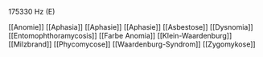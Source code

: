 175330 Hz (E)

[[Anomie]]
[[Aphasia]]
[[Aphasie]]
[[Aphasie]]
[[Asbestose]]
[[Dysnomia]]
[[Entomophthoramycosis]]
[[Farbe Anomia]]
[[Klein-Waardenburg]]
[[Milzbrand]]
[[Phycomycose]]
[[Waardenburg-Syndrom]]
[[Zygomykose]]